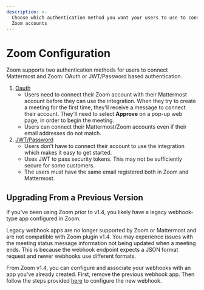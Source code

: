 ```yaml
---
description: >-
  Choose which authentication method you want your users to use to connect their
  Zoom accounts
---
```


# Zoom Configuration

Zoom supports two authentication methods for users to connect Mattermost and Zoom: OAuth or JWT/Password based authentication.

1. [Oauth](zoom-setup-oauth.md)
   * Users need to connect their Zoom account with their Mattermost account before they can use the integration. When they try to create a meeting for the first time, they'll receive a message to connect their account. They'll need to select **Approve** on a pop-up web page, in order to begin the meeting.
   * Users can connect their Mattermost/Zoom accounts even if their email addresses do not match.
2. [JWT/Password](zoom-setup-jwt.md)
   * Users don't have to connect their account to use the integration which makes it easy to get started.
   * Uses JWT to pass security tokens. This may not be sufficiently secure for some customers.
   * The users must have the same email registered both in Zoom and Mattermost.

## Upgrading From a Previous Version

If you've been using Zoom prior to v1.4, you likely have a legacy webhook-type app configured in Zoom.

Legacy webhook apps are no longer supported by Zoom or Mattermost and are not compatible with Zoom plugin v1.4. You may experience issues with the meeting status message information not being updated when a meeting ends. This is because the webhook endpoint expects a JSON format request and newer webhooks use different formats.

From Zoom v1.4, you can configure and associate your webhooks with an app you've already created. First, remove the previous webhook app. Then follow the steps provided [here](https://mattermost.gitbook.io/plugin-zoom/installation/zoom-configuration/webhook-configuration) to configure the new webhook.

